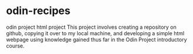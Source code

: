 # odin-recipes
odin project html project
This project involves creating a repository on github, copying it over to my local machine, and developing a simple html webpage using knowledge gained thus far in the Odin Project introductory course. 